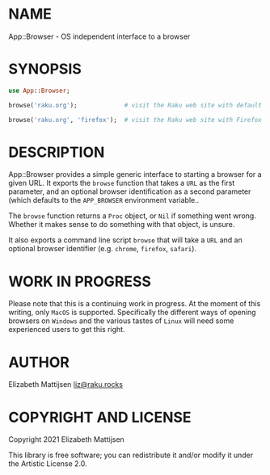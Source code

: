 NAME
====

App::Browser - OS independent interface to a browser

SYNOPSIS
========

```raku
use App::Browser;

browse('raku.org');             # visit the Raku web site with default browser

browse('raku.org', 'firefox');  # visit the Raku web site with Firefox
```

DESCRIPTION
===========

App::Browser provides a simple generic interface to starting a browser for a given URL. It exports the `browse` function that takes a `URL` as the first parameter, and an optional browser identification as a second parameter (which defaults to the `APP_BROWSER` environment variable..

The `browse` function returns a `Proc` object, or `Nil` if something went wrong. Whether it makes sense to do something with that object, is unsure.

It also exports a command line script `browse` that will take a `URL` and an optional browser identifier (e.g. `chrome`, `firefox`, `safari`).

WORK IN PROGRESS
================

Please note that this is a continuing work in progress. At the moment of this writing, only `MacOS` is supported. Specifically the different ways of opening browsers on `Windows` and the various tastes of `Linux` will need some experienced users to get this right.

AUTHOR
======

Elizabeth Mattijsen <liz@raku.rocks>

COPYRIGHT AND LICENSE
=====================

Copyright 2021 Elizabeth Mattijsen

This library is free software; you can redistribute it and/or modify it under the Artistic License 2.0.

